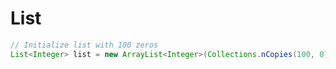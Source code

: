 # List

```java
// Initialize list with 100 zeros
List<Integer> list = new ArrayList<Integer>(Collections.nCopies(100, 0));
```
